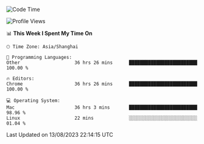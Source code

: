 <!--START_SECTION:waka-->
![Code Time](http://img.shields.io/badge/Code%20Time-1%2C076%20hrs%202%20mins-blue)

![Profile Views](http://img.shields.io/badge/Profile%20Views-0-blue)

📊 **This Week I Spent My Time On** 

```text
🕑︎ Time Zone: Asia/Shanghai

💬 Programming Languages: 
Other                    36 hrs 26 mins      █████████████████████████   100.00 % 

🔥 Editors: 
Chrome                   36 hrs 26 mins      █████████████████████████   100.00 % 

💻 Operating System: 
Mac                      36 hrs 3 mins       █████████████████████████   98.96 % 
Linux                    22 mins             ░░░░░░░░░░░░░░░░░░░░░░░░░   01.04 % 
```


 Last Updated on 13/08/2023 22:14:15 UTC
<!--END_SECTION:waka-->